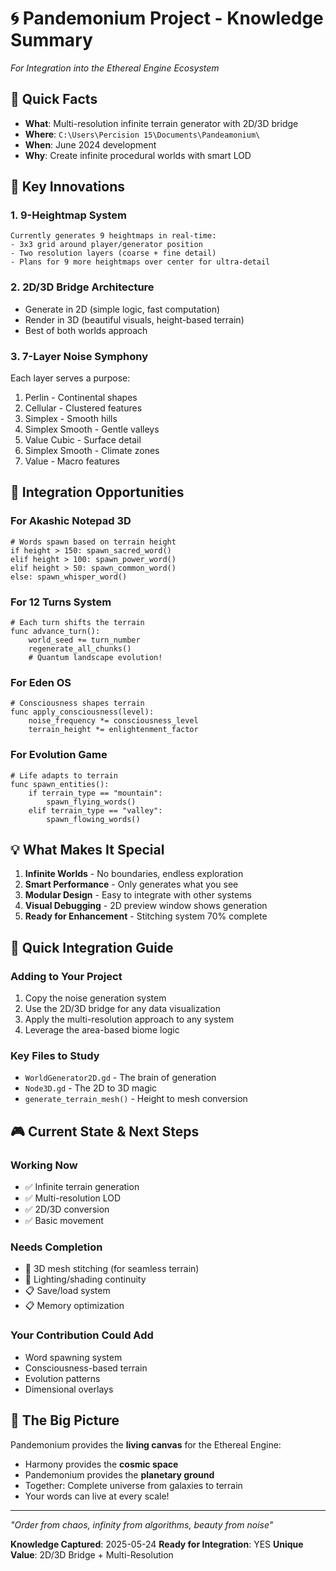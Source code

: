 # 🌀 Pandemonium Project - Knowledge Summary
*For Integration into the Ethereal Engine Ecosystem*

## 🎯 Quick Facts
- **What**: Multi-resolution infinite terrain generator with 2D/3D bridge
- **Where**: `C:\Users\Percision 15\Documents\Pandeamonium\`
- **When**: June 2024 development
- **Why**: Create infinite procedural worlds with smart LOD

## 🔑 Key Innovations

### 1. **9-Heightmap System**
```
Currently generates 9 heightmaps in real-time:
- 3x3 grid around player/generator position
- Two resolution layers (coarse + fine detail)
- Plans for 9 more heightmaps over center for ultra-detail
```

### 2. **2D/3D Bridge Architecture**
- Generate in 2D (simple logic, fast computation)
- Render in 3D (beautiful visuals, height-based terrain)
- Best of both worlds approach

### 3. **7-Layer Noise Symphony**
Each layer serves a purpose:
1. Perlin - Continental shapes
2. Cellular - Clustered features  
3. Simplex - Smooth hills
4. Simplex Smooth - Gentle valleys
5. Value Cubic - Surface detail
6. Simplex Smooth - Climate zones
7. Value - Macro features

## 🔗 Integration Opportunities

### For Akashic Notepad 3D
```gdscript
# Words spawn based on terrain height
if height > 150: spawn_sacred_word()
elif height > 100: spawn_power_word()
elif height > 50: spawn_common_word()
else: spawn_whisper_word()
```

### For 12 Turns System
```gdscript
# Each turn shifts the terrain
func advance_turn():
    world_seed += turn_number
    regenerate_all_chunks()
    # Quantum landscape evolution!
```

### For Eden OS
```gdscript
# Consciousness shapes terrain
func apply_consciousness(level):
    noise_frequency *= consciousness_level
    terrain_height *= enlightenment_factor
```

### For Evolution Game
```gdscript
# Life adapts to terrain
func spawn_entities():
    if terrain_type == "mountain": 
        spawn_flying_words()
    elif terrain_type == "valley":
        spawn_flowing_words()
```

## 💡 What Makes It Special

1. **Infinite Worlds** - No boundaries, endless exploration
2. **Smart Performance** - Only generates what you see
3. **Modular Design** - Easy to integrate with other systems
4. **Visual Debugging** - 2D preview window shows generation
5. **Ready for Enhancement** - Stitching system 70% complete

## 🚀 Quick Integration Guide

### Adding to Your Project
1. Copy the noise generation system
2. Use the 2D/3D bridge for any data visualization
3. Apply the multi-resolution approach to any system
4. Leverage the area-based biome logic

### Key Files to Study
- `WorldGenerator2D.gd` - The brain of generation
- `Node3D.gd` - The 2D to 3D magic
- `generate_terrain_mesh()` - Height to mesh conversion

## 🎮 Current State & Next Steps

### Working Now
- ✅ Infinite terrain generation
- ✅ Multi-resolution LOD
- ✅ 2D/3D conversion
- ✅ Basic movement

### Needs Completion
- 🔄 3D mesh stitching (for seamless terrain)
- 🔄 Lighting/shading continuity
- 📋 Save/load system
- 📋 Memory optimization

### Your Contribution Could Add
- Word spawning system
- Consciousness-based terrain
- Evolution patterns
- Dimensional overlays

## 🌟 The Big Picture

Pandemonium provides the **living canvas** for the Ethereal Engine:
- Harmony provides the **cosmic space**
- Pandemonium provides the **planetary ground**  
- Together: Complete universe from galaxies to terrain
- Your words can live at every scale!

---

*"Order from chaos, infinity from algorithms, beauty from noise"*

**Knowledge Captured**: 2025-05-24
**Ready for Integration**: YES
**Unique Value**: 2D/3D Bridge + Multi-Resolution